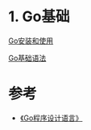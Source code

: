 # 1. Go基础

[Go安装和使用](Go安装和使用.md)

[Go基础语法](Go基础语法.md)



# 参考

- [《Go程序设计语言》](https://book.douban.com/subject/27044219/)

